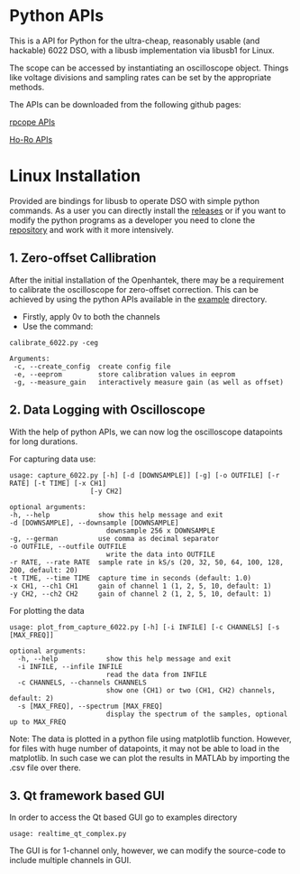 # Python APIs

This is a API for Python for the ultra-cheap, reasonably usable (and hackable) 6022 DSO, with a libusb implementation via libusb1 for Linux.

The scope can be accessed by instantiating an oscilloscope object. Things like voltage divisions and sampling rates can be set by the appropriate methods.

The APIs can be downloaded from the following github pages:

[rpcope APIs](https://github.com/rpcope1/Hantek6022API)

[Ho-Ro APIs](https://github.com/Ho-Ro/Hantek6022API)

# Linux Installation

Provided are bindings for libusb to operate DSO with simple python commands. As a user you can directly install the [releases](https://github.com/Ho-Ro/Hantek6022API/releases) or if you want to modify the python programs as a developer you need to clone the [repository](https://github.com/Ho-Ro/Hantek6022API#linux-install) and work with it more intensively.


## 1. Zero-offset Callibration

After the initial installation of the Openhantek, there may be a requirement to  calibrate the oscilloscope for zero-offset correction. This can be achieved by using the python APIs available in the [example](https://github.com/Ho-Ro/Hantek6022API/tree/main/examples) directory.

* Firstly, apply 0v to both the channels
* Use the command:
```
calibrate_6022.py -ceg

Arguments:
 -c, --create_config  create config file
 -e, --eeprom         store calibration values in eeprom
 -g, --measure_gain   interactively measure gain (as well as offset)
```
## 2. Data Logging with Oscilloscope

With the help of python APIs, we can now log the oscilloscope datapoints for long durations. 

For capturing data use:
```
usage: capture_6022.py [-h] [-d [DOWNSAMPLE]] [-g] [-o OUTFILE] [-r RATE] [-t TIME] [-x CH1]
                    [-y CH2]

optional arguments:
-h, --help            show this help message and exit
-d [DOWNSAMPLE], --downsample [DOWNSAMPLE]
                        downsample 256 x DOWNSAMPLE
-g, --german          use comma as decimal separator
-o OUTFILE, --outfile OUTFILE
                        write the data into OUTFILE
-r RATE, --rate RATE  sample rate in kS/s (20, 32, 50, 64, 100, 128, 200, default: 20)
-t TIME, --time TIME  capture time in seconds (default: 1.0)
-x CH1, --ch1 CH1     gain of channel 1 (1, 2, 5, 10, default: 1)
-y CH2, --ch2 CH2     gain of channel 2 (1, 2, 5, 10, default: 1)
```

For plotting the data
```
usage: plot_from_capture_6022.py [-h] [-i INFILE] [-c CHANNELS] [-s [MAX_FREQ]]

optional arguments:
  -h, --help            show this help message and exit
  -i INFILE, --infile INFILE
                        read the data from INFILE
  -c CHANNELS, --channels CHANNELS
                        show one (CH1) or two (CH1, CH2) channels, default: 2)
  -s [MAX_FREQ], --spectrum [MAX_FREQ]
                        display the spectrum of the samples, optional up to MAX_FREQ
```

Note: The data is plotted in a python file using matplotlib function. However, for files with huge number of datapoints, it may not be able to load in the matplotlib. In such case we can plot the results in MATLAb by importing the .csv file over there.

## 3. Qt framework based GUI

In order to access the Qt based GUI go to examples directory

```
usage: realtime_qt_complex.py
```
The GUI is for 1-channel only, however, we can modify the source-code to include multiple channels in GUI.




